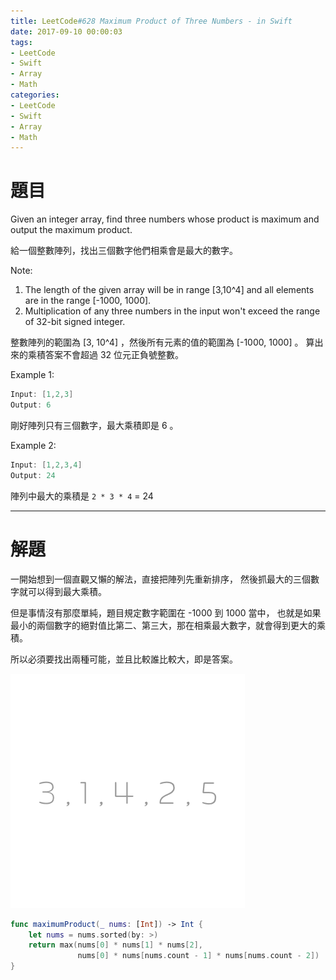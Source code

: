 ```yaml
---
title: LeetCode#628 Maximum Product of Three Numbers - in Swift
date: 2017-09-10 00:00:03
tags:
- LeetCode
- Swift
- Array
- Math
categories:
- LeetCode
- Swift
- Array
- Math
---
```


# 題目
Given an integer array, find three numbers whose product is maximum and output the maximum product.

給一個整數陣列，找出三個數字他們相乘會是最大的數字。

Note:
1. The length of the given array will be in range [3,10^4] and all elements are in the range [-1000, 1000].
2. Multiplication of any three numbers in the input won't exceed the range of 32-bit signed integer.

整數陣列的範圍為 [3, 10^4] ，然後所有元素的值的範圍為 [-1000, 1000] 。
算出來的乘積答案不會超過 32 位元正負號整數。


Example 1:
``` swift
Input: [1,2,3]
Output: 6
```
剛好陣列只有三個數字，最大乘積即是 6 。


Example 2:
``` swift
Input: [1,2,3,4]
Output: 24
```
陣列中最大的乘積是 `2 * 3 * 4` = 24

---

# 解題

一開始想到一個直觀又懶的解法，直接把陣列先重新排序，
然後抓最大的三個數字就可以得到最大乘積。

但是事情沒有那麼單純，題目規定數字範圍在 -1000 到 1000 當中，
也就是如果最小的兩個數字的絕對值比第二、第三大，那在相乘最大數字，就會得到更大的乘積。

所以必須要找出兩種可能，並且比較誰比較大，即是答案。

![](../images/leetcode-628/maxproduct.gif)


``` swift
func maximumProduct(_ nums: [Int]) -> Int {
    let nums = nums.sorted(by: >)
    return max(nums[0] * nums[1] * nums[2],
               nums[0] * nums[nums.count - 1] * nums[nums.count - 2])
}
```




